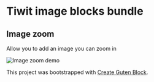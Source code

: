 # Tiwit image blocks bundle

## Image zoom

Allow you to add an image you can zoom in

![Image zoom demo](http://tiwit.io/images/bloc-image-zoom-demo.gif)

This project was bootstrapped with [Create Guten Block](https://github.com/ahmadawais/create-guten-block).
